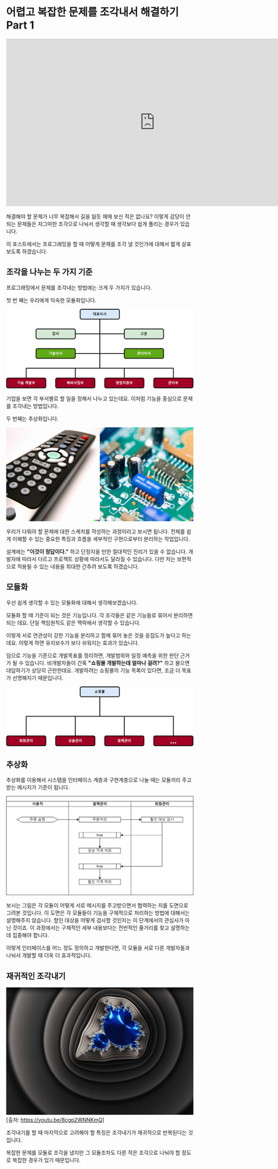 # 어렵고 복잡한 문제를 조각내서 해결하기 Part 1

<iframe width="800" height="450" src="https://www.youtube.com/embed/TePmrOa8ssM" title="YouTube video player" frameborder="0" allow="accelerometer; autoplay; clipboard-write; encrypted-media; gyroscope; picture-in-picture; web-share" allowfullscreen></iframe>

해결해야 할 문제가 너무 복잡해서 길을 잃듯 헤매 보신 적은 없나요?
이렇게 감당이 안되는 문제들은 자그마한 조각으로 나눠서 생각할 때
생각보다 쉽게 풀리는 경우가 있습니다.

이 포스트에서는 프로그래밍을 할 때 어떻게 문제를 조각 낼 것인가에 대해서 짧게 살표보도록 하겠습니다.


## 조각을 나누는 두 가지 기준

프로그래밍에서 문제를 조각내는 방법에는 크게 두 가지가 있습니다.

첫 번 째는 우리에게 익숙한 모듈화입니다.

![](./pic-02.png)

기업을 보면 각 부서별로 할 일을 정해서 나누고 있는데요.
이처럼 기능을 중심으로 문제를 조각내는 방법입니다.

두 번째는 추상화입니다.

![](./pic-03.png)

우리가 다뤄야 할 문제에 대한 스케치를 작성하는 과정이라고 보시면 됩니다.
전체를 쉽게 이해할 수 있는 중요한 특징과 흐름을 세부적인 구현으로부터 분리하는 작업입니다.

설계에는 **"이것이 정답이다."** 하고 단정지을 만한 절대적인 진리가 있을 수 없습니다.
개발자에 따라서 다르고 프로젝트 상황에 따라서도 달라질 수 있습니다.
다만 저는 보편적으로 적용될 수 있는 내용을 최대한 간추려 보도록 하겠습니다.


## 모듈화

우선 쉽게 생각할 수 있는 모듈화에 대해서 생각해보겠습니다.

모듈화 할 때 기준이 되는 것은 기능입니다.
각 조각들은 같은 기능들로 묶어서 분리하면 되는 데요.
단일 책임원칙도 같은 맥락에서 생각할 수 있습니다.

이렇게 서로 연관성이 강한 기능을 분리하고 함께 묶어 놓은 것을 응집도가 높다고 하는데요.
이렇게 하면 유지보수가 보다 쉬워지는 효과가 있습니다.

덤으로 기능을 기준으로 개발목표를 정리하면, 개발범위와 일정 예측을 위한 판단 근거가 될 수 있습니다.
비개발자들이 간혹 **"쇼핑몰 개발하는데 얼마나 걸려?"** 하고 물으면 대답하기가 상당히 곤란한데요.
개발하려는 쇼핑몰의 기능 목록이 있다면, 조금 더 목표가 선명해지기 때문입니다.

![](./pic-06.png)


## 추상화

추상화를 이용해서 시스템을 인터페이스 계층과 구현계층으로 나눌 때는 모듈끼리 주고받는 메시지가 기준이 됩니다.

![](./pic-07.png)

보시는 그림은 각 모듈이 어떻게 서로 메시지를 주고받으면서 협력하는 지를 도면으로 그려본 것입니다.
이 도면은 각 모듈들이 기능을 구체적으로 처리하는 방법에 대해서는 설명해주지 않습니다.
할인 대상을 어떻게 검사할 것인지는 이 단계에서의 관심사가 아닌 것이죠.
이 과정에서는 구체적인 세부 내용보다는 전반적인 줄거리를 찾고 설명하는데 집중해야 합니다.

이렇게 인터페이스를 어느 정도 정의하고 개발한다면,
각 모듈을 서로 다른 개발자들과 나눠서 개발할 때 더욱 더 효과적입니다.


## 재귀적인 조각내기

![](./pic-04.png)
[출처: https://youtu.be/8cgp2WNNKmQ]

조각내기를 할 때 마지막으로 고려해야 할 특징은 조각내기가 재귀적으로 반복된다는 것입니다.

복잡한 문제를 모듈로 조각을 냈지만
그 모듈조차도 다른 작은 조각으로 나눠야 할 정도로 복잡한 경우가 있기 때문입니다.

